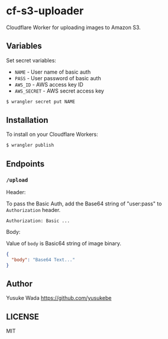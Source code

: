 # cf-s3-uploader

Cloudflare Worker for uploading images to Amazon S3.

## Variables

Set secret variables:

- `NAME` - User name of basic auth
- `PASS` - User password of basic auth
- `AWS_ID` - AWS access key ID
- `AWS_SECRET` - AWS secret access key

```bash
$ wrangler secret put NAME
```

## Installation

To install on your Cloudflare Workers:

```bash
$ wrangler publish
```

## Endpoints

### `/upload`

Header:

To pass the Basic Auth, add the Base64 string of "user:pass" to `Authorization` header.

```
Authorization: Basic ...
```

Body:

Value of `body` is Basic64 string of image binary.

```json
{
  "body": "Base64 Text..."
}
```

## Author

Yusuke Wada <https://github.com/yusukebe>

## LICENSE

MIT
